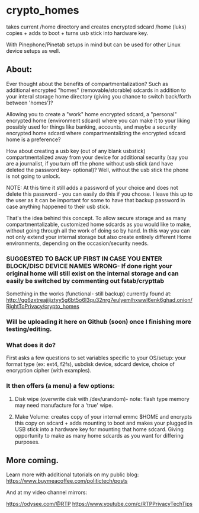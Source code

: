 # crypto_homes
takes current /home directory and creates encrypted sdcard /home (luks) copies + adds to boot + turns usb stick into hardware key.

With Pinephone/Pinetab setups in mind but can be used for other Linux device setups as well.

## About: 
Ever thought about the benefits of compartmentalization? Such as additional encrypted "homes" (removable/storable) sdcards in addition to your interal storage home directory (giving you chance to switch back/forth between 'homes')? 

Allowing you to create a "work" home encrypted sdcard, a "personal" encrypted home (environment sdcard) where you can make it to your liking possibly used for things like banking, accounts, and maybe a security encrypted home sdcard where compartmentalizing the encrypted sdcard home is a preference? 

How about creating a usb key (out of any blank usbstick) compartmentalized away from your device for additional security (say you are a journalist, if you turn off the phone without usb stick (and have deleted the password key- optional)? Well, without the usb stick the phone is not going to unlock.

NOTE: At this time it still adds a password of your choice and does not delete this password - you can easily do this if you choose. I leave this up to the user as it can be important for some to have that backup password in case anything happened to their usb stick.

That's the idea behind this concept. To allow secure storage and as many compartmentalizable, customized home sdcards as you would like to make, without going through all the work of doing so by hand. In this way you can not only extend your internal storage but also create entirely different Home environments, depending on the occasion/security needs.

### SUGGESTED TO BACK UP FIRST IN CASE YOU ENTER BLOCK/DISC DEVICE NAMES WRONG- If done right your original home will still exist on the internal storage and can easily be switched by commenting out fstab/crypttab

Something in the works (functional- still backup) currently found at: http://gg6zxtreajiijztyy5g6bt5o6l3qu32nrg7eulyemlhxwwl6enk6ghad.onion/RightToPrivacy/crypto_homes

### Will be uploading it here on Github (soon) once I finishing more testing/editing.

### What does it do?

First asks a few questions to set variables specific to your OS/setup: your format type (ex: ext4, f2fs), usbdisk device, sdcard device, choice of encryption cipher (with examples). 

### It then offers (a menu) a few options:

1) Disk wipe (overwrite disk with /dev/urandom)- note: flash type memory may need manufacture for a 'true' wipe.

2) Make Volume: creates copy of your internal emmc $HOME and encrypts this copy on sdcard + adds mounting to boot and makes your plugged in USB stick into a hardware key for mounting that home sdcard. Giving opportunity to make as many home sdcards as you want for differing purposes.

More coming.
-----------------------------

Learn more with additional tutorials on my public blog: https://www.buymeacoffee.com/politictech/posts

And at my video channel mirrors:

https://odysee.com/@RTP
https://www.youtube.com/c/RTPPrivacyTechTips

